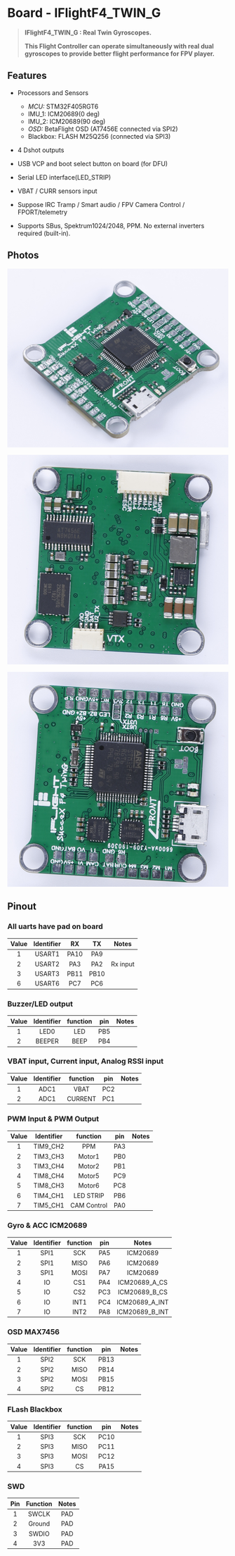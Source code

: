 # Board - IFlightF4_TWIN_G

> **IFlightF4_TWIN_G : Real Twin Gyroscopes.**
>
> **This Flight Controller can operate simultaneously with real dual gyroscopes to provide better flight performance for FPV player.**

## Features

- Processors and Sensors

  - _MCU:_ STM32F405RGT6
  - IMU_1: ICM20689(0 deg)
  - IMU_2: ICM20689(90 deg)
  - _OSD:_ BetaFlight OSD (AT7456E connected via SPI2)
  - Blackbox: FLASH M25Q256 (connected via SPI3)

- 4 Dshot outputs

- USB VCP and boot select button on board (for DFU)

- Serial LED interface(LED_STRIP)

- VBAT / CURR sensors input

- Suppose IRC Tramp / Smart audio / FPV Camera Control / FPORT/telemetry

- Supports SBus, Spektrum1024/2048, PPM. No external inverters required (built-in).

## Photos

![IFlightF4_TWIN_G](images/IFlightF4_TWIN_G.png)

![IFlightF4_TWIN_G-Botton](images/IFlightF4_TWIN_G-Botton.png)

![IFlightF4_TWIN_G-Top](images/IFlightF4_TWIN_G-Top.png)

## Pinout

### All uarts have pad on board

| Value | Identifier |  RX  |  TX  |  Notes   |
| :---: | :--------: | :--: | :--: | :------: |
|   1   |   USART1   | PA10 | PA9  |          |
|   2   |   USART2   | PA3  | PA2  | Rx input |
|   3   |   USART3   | PB11 | PB10 |          |
|   6   |   USART6   | PC7  | PC6  |          |

### Buzzer/LED output

| Value | Identifier | function | pin | Notes |
| :---: | :--------: | :------: | :-: | :---: |
|   1   |    LED0    |   LED    | PB5 |       |
|   2   |   BEEPER   |   BEEP   | PB4 |       |

### VBAT input, Current input, Analog RSSI input

| Value | Identifier | function | pin | Notes |
| :---: | :--------: | :------: | :-: | :---: |
|   1   |    ADC1    |   VBAT   | PC2 |       |
|   2   |    ADC1    | CURRENT  | PC1 |       |

### PWM Input & PWM Output

| Value | Identifier |  function   | pin | Notes |
| :---: | :--------: | :---------: | :-: | :---: |
|   1   |  TIM9_CH2  |     PPM     | PA3 |       |
|   2   |  TIM3_CH3  |   Motor1    | PB0 |       |
|   3   |  TIM3_CH4  |   Motor2    | PB1 |       |
|   4   |  TIM8_CH4  |   Motor5    | PC9 |       |
|   5   |  TIM8_CH3  |   Motor6    | PC8 |       |
|   6   |  TIM4_CH1  |  LED STRIP  | PB6 |       |
|   7   |  TIM5_CH1  | CAM Control | PA0 |       |

### Gyro & ACC ICM20689

| Value | Identifier | function | pin |     Notes      |
| :---: | :--------: | :------: | :-: | :------------: |
|   1   |    SPI1    |   SCK    | PA5 |    ICM20689    |
|   2   |    SPI1    |   MISO   | PA6 |    ICM20689    |
|   3   |    SPI1    |   MOSI   | PA7 |    ICM20689    |
|   4   |     IO     |   CS1    | PA4 | ICM20689_A_CS  |
|   5   |     IO     |   CS2    | PC3 | ICM20689_B_CS  |
|   6   |     IO     |   INT1   | PC4 | ICM20689_A_INT |
|   7   |     IO     |   INT2   | PA8 | ICM20689_B_INT |

### OSD MAX7456

| Value | Identifier | function | pin  | Notes |
| :---: | :--------: | :------: | :--: | :---: |
|   1   |    SPI2    |   SCK    | PB13 |       |
|   2   |    SPI2    |   MISO   | PB14 |       |
|   3   |    SPI2    |   MOSI   | PB15 |       |
|   4   |    SPI2    |    CS    | PB12 |       |

### FLash Blackbox

| Value | Identifier | function | pin  | Notes |
| :---: | :--------: | :------: | :--: | :---: |
|   1   |    SPI3    |   SCK    | PC10 |       |
|   2   |    SPI3    |   MISO   | PC11 |       |
|   3   |    SPI3    |   MOSI   | PC12 |       |
|   4   |    SPI3    |    CS    | PA15 |       |

### SWD

| Pin | Function | Notes |
| :-: | :------: | :---: |
|  1  |  SWCLK   |  PAD  |
|  2  |  Ground  |  PAD  |
|  3  |  SWDIO   |  PAD  |
|  4  |   3V3    |  PAD  |
